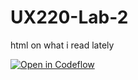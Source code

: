 # UX220-Lab-2
html on what i read lately


[![Open in Codeflow](https://developer.stackblitz.com/img/open_in_codeflow.svg)](https:///pr.new/umar2740/UX220-Lab-2)
